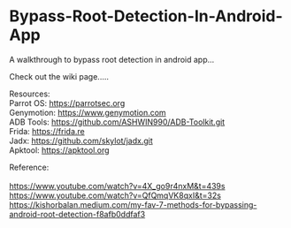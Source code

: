 # Bypass-Root-Detection-In-Android-App

A walkthrough to bypass root detection in android app... 

Check out the wiki page.....



Resources: 
\
Parrot OS: https://parrotsec.org \
Genymotion: https://www.genymotion.com \
ADB Tools: https://github.com/ASHWIN990/ADB-Toolkit.git \
Frida: https://frida.re \
Jadx: https://github.com/skylot/jadx.git \
Apktool: https://apktool.org  


Reference:\
\
https://www.youtube.com/watch?v=4X_go9r4nxM&t=439s \
https://www.youtube.com/watch?v=QfQmqVK8qxI&t=32s \
https://kishorbalan.medium.com/my-fav-7-methods-for-bypassing-android-root-detection-f8afb0ddfaf3 
